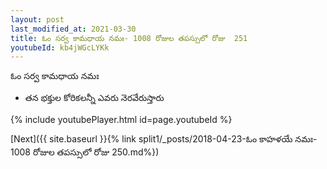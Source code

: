 ```yaml
---
layout: post
last_modified_at: 2021-03-30
title: ఓం సర్వ కామధాయ నమః- 1008 రోజుల తపస్సులో రోజు  251
youtubeId: kb4jWGcLYKk
---
```

 
 
 ఓం సర్వ కామధాయ నమః  
 
 -  తన భక్తుల కోరికలన్నీ ఎవరు నెరవేరుస్తారు 
 
  
 
  
 
 
 
 
 
 


{% include youtubePlayer.html id=page.youtubeId %}
 
[Next]({{ site.baseurl }}{% link  split1/_posts/2018-04-23-ఓం కాహళయే నమః- 1008 రోజుల తపస్సులో రోజు  250.md%})
 
